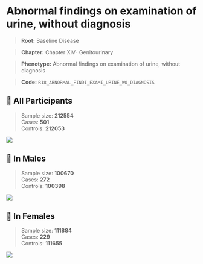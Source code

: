 # Abnormal findings on examination of urine, without diagnosis

> **Root:** Baseline Disease  

> **Chapter:** Chapter XIV- Genitourinary  

> **Phenotype:** Abnormal findings on examination of urine, without diagnosis  

> **Code:** `R18_ABNORMAL_FINDI_EXAMI_URINE_WO_DIAGNOSIS`

## 🧪 All Participants  
> Sample size: **212554**  
> Cases: **501**  
> Controls: **212053**
<img src="/Disease/Figures/ALL/Incidence/R18_ABNORMAL_FINDI_EXAMI_URINE_WO_DIAGNOSIS.png"/>
<CsvTable src="/Disease_Data/ALL/Incidence/COX_R18_ABNORMAL_FINDI_EXAMI_URINE_WO_DIAGNOSIS.csv" label="🔍 View full results" />

## 👨 In Males  
> Sample size: **100670**  
> Cases: **272**  
> Controls: **100398**
<img src="/Disease/Figures/Male/Incidence/R18_ABNORMAL_FINDI_EXAMI_URINE_WO_DIAGNOSIS.png"/>
<CsvTable src="/Disease_Data/Male/Incidence/COX_R18_ABNORMAL_FINDI_EXAMI_URINE_WO_DIAGNOSIS.csv" label="🔍 View full results" />

## 👩 In Females  
> Sample size: **111884**  
> Cases: **229**  
> Controls: **111655**
<img src="/Disease/Figures/Female/Incidence/R18_ABNORMAL_FINDI_EXAMI_URINE_WO_DIAGNOSIS.png"/>
<CsvTable src="/Disease_Data/Female/Incidence/COX_R18_ABNORMAL_FINDI_EXAMI_URINE_WO_DIAGNOSIS.csv" label="🔍 View full results" />
